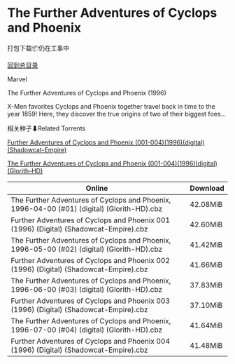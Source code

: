 # The Further Adventures of Cyclops and Phoenix

打包下载📦仍在工事中

[回到总目录](/Catalogs.md)

Marvel

The Further Adventures of Cyclops and Phoenix (1996)

X-Men favorites Cyclops and Phoenix together travel back in time to the year 1859! Here, they discover the true origins of two of their biggest foes…





相关种子⬇Related Torrents

[Further Adventures of Cyclops and Phoenix (001-004)(1996)(digital)(Shadowcat-Empire)](https://github.com/alicewish/markdown/blob/master/torrent/Further-Adventures-of-Cyclops-and-Phoenix--001-004--1996--digital--Shadowcat-Empire.md)

[The Further Adventures of Cyclops and Phoenix (001-004)(1996)(digital)(Glorith-HD)](https://github.com/alicewish/markdown/blob/master/torrent/The-Further-Adventures-of-Cyclops-and-Phoenix--001-004--1996--digital--Glorith-HD.md)

Online | Download
--- | ---
The Further Adventures of Cyclops and Phoenix, 1996-04-00 (#01) (digital) (Glorith-HD).cbz | 42.08MiB
Further Adventures of Cyclops and Phoenix 001 (1996) (Digital) (Shadowcat-Empire).cbz | 42.60MiB
The Further Adventures of Cyclops and Phoenix, 1996-05-00 (#02) (digital) (Glorith-HD).cbz | 41.42MiB
Further Adventures of Cyclops and Phoenix 002 (1996) (Digital) (Shadowcat-Empire).cbz | 41.66MiB
The Further Adventures of Cyclops and Phoenix, 1996-06-00 (#03) (digital) (Glorith-HD).cbz | 37.83MiB
Further Adventures of Cyclops and Phoenix 003 (1996) (Digital) (Shadowcat-Empire).cbz | 37.10MiB
The Further Adventures of Cyclops and Phoenix, 1996-07-00 (#04) (digital) (Glorith-HD).cbz | 41.64MiB
Further Adventures of Cyclops and Phoenix 004 (1996) (Digital) (Shadowcat-Empire).cbz | 41.48MiB